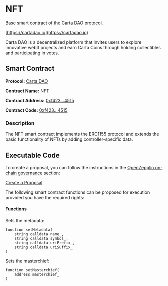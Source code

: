 # NFT

Base smart contract of the [Carta DAO](https://cartadao.io) protocol.

[https://cartadao.io](https://cartadao.io)

Carta DAO is a decentralized platform that invites users to explore innovative web3 projects and earn Carta Coins through holding collectibles and participating in votes.

## Smart Contract

**Protocol:** [Carta DAO](https://cartadao.io)

**Contract Name:** NFT

**Contract Address:** [0xf423...4515](https://polygonscan.com/address/0xf423F0afC67cBE631714Ef68C03e21a1ff324515)

**Contract Code:** [0xf423...4515](https://polygonscan.com/address/0xf423F0afC67cBE631714Ef68C03e21a1ff324515#code)

### Description
The NFT smart contract implements the ERC1155 protocol and extends the basic functionality of NFTs by adding controller-specific data.

## Executable Code

To create a proposal, you can follow the instructions in the [OpenZepplin on-chain governance](https://docs.openzeppelin.com/contracts/4.x/governance) section:

[Create a Proposal](https://docs.openzeppelin.com/contracts/4.x/governance#create_a_proposal)

The following smart contract functions can be proposed for execution provided you have the required rights:

#### Functions

Sets the metadata:

	function setMetadata(
        string calldata name_,
        string calldata symbol_,
        string calldata uriPrefix_,
        string calldata uriSuffix_
    )

Sets the masterchief:

	function setMasterchief(
        address masterchief_
    )

